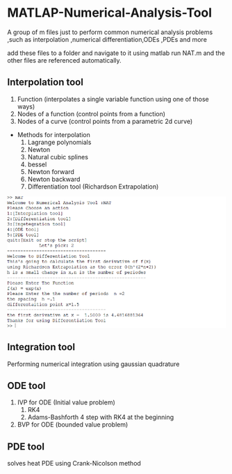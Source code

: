 # MATLAP-Numerical-Analysis-Tool
A group of m files just to perform common numerical analysis problems ,such as interpolation ,numerical differentiation,ODEs ,PDEs and more

add these files to a folder and navigate to it using matlab 
run NAT.m and the other files are referenced automatically.


## Interpolation tool
1. Function (interpolates a single variable function using one of those ways)
2. Nodes of a function (control points from a function)
3. Nodes of a curve (control points from a parametric 2d curve)

- Methods for interpolation
  1. Lagrange polynomials
  2. Newton
  3. Natural cubic splines
  4. bessel
  5. Newton forward
  6. Newton backward
  7. Differentiation tool (Richardson Extrapolation)
  
![alt text](https://github.com/mohammed-elkomy/MATLAB-numerical-analysis-tool/blob/master/imgs/diff.png) 

 
## Integration tool 
Performing numerical integration using gaussian quadrature

## ODE tool
1. IVP for ODE (Initial value problem)
   1. RK4
   2. Adams-Bashforth 4 step with RK4 at the beginning
2. BVP for ODE (bounded value problem)

## PDE tool
solves heat PDE using Crank-Nicolson method
